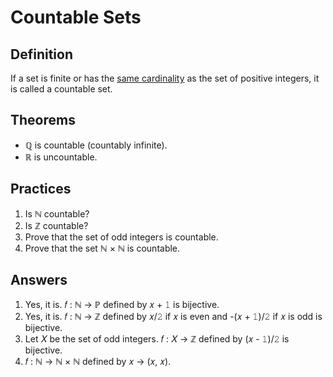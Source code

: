 # Countable Sets

## Definition

If a set is finite or has the [same cardinality](same-cardinality.md#definition) as the set of positive integers, it is called a countable set.

## Theorems

- &#x211A; is countable (countably infinite).
- &#x211D; is uncountable.

## Practices

1. Is &#x2115; countable?
1. Is &#x2124; countable?
1. Prove that the set of odd integers is countable.
1. Prove that the set &#x2115; &#x00D7; &#x2115; is countable.

## Answers

1. Yes, it is. &#x1D453; : &#x2115; &#x2192; &#x2119; defined by &#x1D465; + &#x1D7F7; is bijective.
1. Yes, it is. &#x1D453; : &#x2115; &#x2192; &#x2124; defined by &#x1D465;/&#x1D7F8; if &#x1D465; is even and -(&#x1D465; + &#x1D7F7;)/&#x1D7F8; if &#x1D465; is odd is bijective.
1. Let &#x1D44B; be the set of odd integers. &#x1D453; : &#x1D44B; &#x2192; &#x2124; defined by (&#x1D465; - &#x1D7F7;)/&#x1D7F8; is bijective.
1. &#x1D453; : &#x2115; &#x2192; &#x2115; &#x00D7; &#x2115; defined by &#x1D465; &#x2192; (&#x1D465;, &#x1D465;).